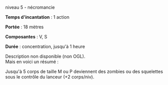 niveau 5 - nécromancie

**Temps d'incantation** : 1 action

**Portée** : 18 mètres

**Composantes** : V, S

**Durée** : concentration, jusqu'à 1 heure

Description non disponible (non OGL).  
Mais en voici un résumé :

Jusqu'à 5 corps de taille M ou P deviennent des zombies ou des squelettes sous le contrôle du lanceur (+2 corps/niv).